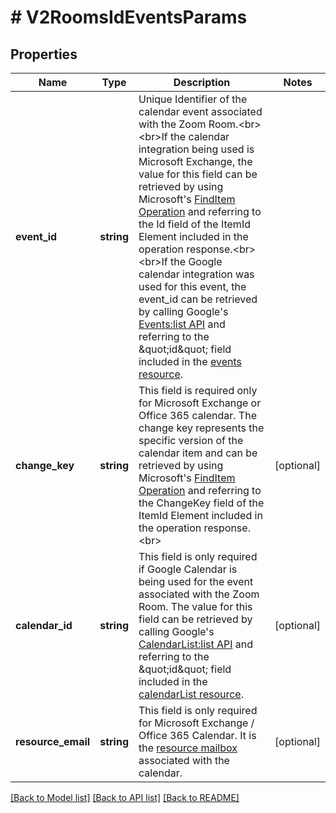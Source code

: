 # # V2RoomsIdEventsParams

## Properties

Name | Type | Description | Notes
------------ | ------------- | ------------- | -------------
**event_id** | **string** | Unique Identifier of the calendar event associated with the Zoom Room.&lt;br&gt;&lt;br&gt;If the calendar integration being used is Microsoft Exchange, the value for this field can be retrieved by using Microsoft&#39;s [FindItem Operation](https://docs.microsoft.com/en-us/exchange/client-developer/web-service-reference/finditem-operation) and referring to the Id field of the ItemId Element included in the operation response.&lt;br&gt;&lt;br&gt;If the Google calendar integration was used for this event, the event_id can be retrieved by calling Google&#39;s [Events:list API](https://developers.google.com/calendar/v3/reference/events/list) and referring to the \&quot;id\&quot; field included in the [events resource](https://developers.google.com/calendar/v3/reference/events#resource). | 
**change_key** | **string** | This field is required only for Microsoft Exchange or Office 365  calendar. The change key represents the specific version of the calendar item and can be retrieved by using Microsoft&#39;s [FindItem Operation](https://docs.microsoft.com/en-us/exchange/client-developer/web-service-reference/finditem-operation) and referring to the ChangeKey field of the ItemId Element included in the operation response.&lt;br&gt; | [optional] 
**calendar_id** | **string** | This field is only required if Google Calendar is being used for the event associated with the Zoom Room. The value for this field can be retrieved by calling Google&#39;s [CalendarList:list API](https://developers.google.com/calendar/v3/reference/events/list) and referring to the \&quot;id\&quot; field included in the [calendarList resource](https://developers.google.com/calendar/v3/reference/calendarList#resource). | [optional] 
**resource_email** | **string** | This field is only required for Microsoft Exchange / Office 365 Calendar. It is the [resource mailbox](https://support.microsoft.com/en-us/help/10063/creating-and-managing-resource-mailboxes-in-office-365) associated with the calendar. | [optional] 

[[Back to Model list]](../../README.md#documentation-for-models) [[Back to API list]](../../README.md#documentation-for-api-endpoints) [[Back to README]](../../README.md)


